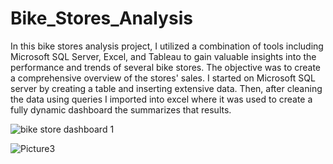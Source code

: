 # Bike_Stores_Analysis 
In this bike stores analysis project, I utilized a combination of tools including Microsoft SQL Server, Excel, and Tableau to gain valuable insights into the performance and trends of several bike stores. The objective was to create a comprehensive overview of the stores' sales. 
I started on Microsoft SQL server by creating a table and inserting extensive data. Then, after cleaning the data using queries I imported into excel where it was used to create a fully dynamic dashboard the summarizes that results.

![bike store dashboard 1](https://github.com/MohammadMohammadieh/Bike_Stores_Analysis/assets/139064934/627e8a5f-165f-47fc-94bb-789ff4c3ce9a)

![Picture3](https://github.com/MohammadMohammadieh/Bike_Stores_Analysis/assets/139064934/324fb3f4-4622-40f5-90aa-883885620d7b)
